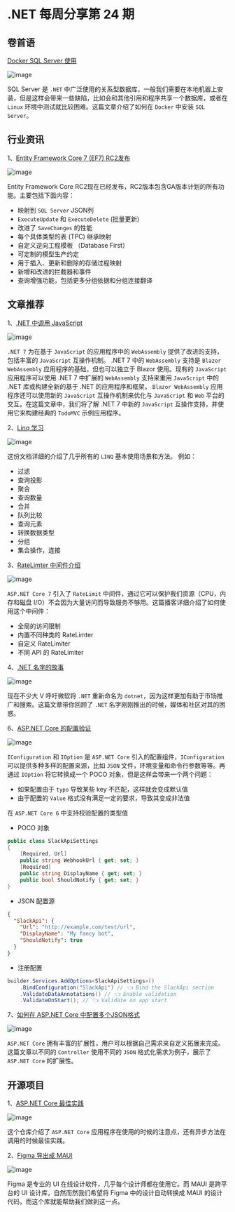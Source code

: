 # .NET 每周分享第 24 期

## 卷首语

[Docker SQL Server 使用](https://www.twilio.com/blog/containerize-your-sql-server-with-docker-and-aspnet-core-with-ef-core)

![image](https://dotnetweeklyimages.blob.core.windows.net/024/DockerSQLServer.png)

SQL Server 是 `.NET` 中广泛使用的关系型数据库，一般我们需要在本地机器上安装，但是这样会带来一些缺陷，比如会和其他引用和程序共享一个数据库，或者在 `Linux` 环境中测试就比较困难。这篇文章介绍了如何在 `Docker` 中安装 `SQL Server`。

## 行业资讯

1、[Entity Framework Core 7 (EF7) RC2发布](https://devblogs.microsoft.com/dotnet/announcing-ef7-release-candidate-2)

![image](https://dotnetweeklyimages.blob.core.windows.net/024/EFCore.jfif)

Entity Framework Core RC2现在已经发布，RC2版本包含GA版本计划的所有功能。主要包括下面内容：

- 映射到 `SQL Server` JSON列
- `ExecuteUpdate` 和 `ExecuteDelete` (批量更新)
- 改进了 `SaveChanges` 的性能
- 每个具体类型的表 (TPC) 继承映射
- 自定义逆向工程模板 （Database First）
- 可定制的模型生产约定
- 用于插入、更新和删除的存储过程映射
- 新增和改进的拦截器和事件
- 查询增强功能，包括更多分组依据和分组连接翻译

## 文章推荐

1、[.NET 中调用 JavaScript](https://devblogs.microsoft.com/dotnet/use-net-7-from-any-javascript-app-in-net-7)

![image](https://dotnetweeklyimages.blob.core.windows.net/024/dotnetCallJS.png)

`.NET 7` 为在基于 `JavaScript` 的应用程序中的 `WebAssembly` 提供了改进的支持，包括丰富的 `JavaScript` 互操作机制。 .NET 7 中的 `WebAssembly` 支持是 `Blazor WebAssembly` 应用程序的基础，但也可以独立于 Blazor 使用。现有的 `JavaScript` 应用程序可以使用 .NET 7 中扩展的 `WebAssembly` 支持来重用 `JavaScript` 中的 .NET 库或构建全新的基于 .NET 的应用程序和框架。 `Blazor WebAssembly` 应用程序还可以使用新的 `JavaScript` 互操作机制来优化与 `JavaScript` 和 `Web` 平台的交互。在这篇文章中，我们将了解 .NET 7 中新的 `JavaScript` 互操作支持，并使用它来构建经典的 `TodoMVC` 示例应用程序。

2、[Linq 学习](https://anthonygiretti.com/2022/09/29/net-learn-linq-as-you-never-have-before/?utm_source=isaacl&utm_medium=twitter&utm_campaign=link&WT.mc_id=link-twitter-isaacl)

![image](https://dotnetweeklyimages.blob.core.windows.net/024/LINQUse.png)

这份文档详细的介绍了几乎所有的 `LINQ` 基本使用场景和方法。
例如：

- 过滤
- 查询投影
- 聚合
- 查询数量
- 合并
- 队列比较
- 查询元素
- 转换数据类型
- 分组
- 集合操作，连接

3、[RateLimter 中间件介绍](https://blog.maartenballiauw.be/post/2022/09/26/aspnet-core-rate-limiting-middleware.html)

![image](https://dotnetweeklyimages.blob.core.windows.net/024/RateLimter.png)

`ASP.NET Core 7` 引入了 `RateLimit` 中间件，通过它可以保护我们资源（CPU，内存和磁盘 I/O）不会因为大量访问而导致服务不够用。这篇播客详细介绍了如何使用这个中间件：

- 全局的访问限制
- 内置不同种类的 RateLimter
- 自定义 RateLimiter
- 不同 API 的 RateLimiter

4、[.NET 名字的故事](https://www.cnet.com/tech/tech-industry/net-name-ties-microsoft-in-knots)

![image](https://dotnetweeklyimages.blob.core.windows.net/024/DotNETName.png)

现在不少大 V 呼吁微软将 `.NET` 重新命名为 `dotnet`，因为这样更加有助于市场推广和搜索。这篇文章带你回顾了 `.NET` 名字刚刚推出的时候，媒体和社区对其的困惑。

6、[ASP.NET Core 的配置验证](https://andrewlock.net/adding-validation-to-strongly-typed-configuration-objects-in-dotnet-6)

![image](https://dotnetweeklyimages.blob.core.windows.net/024/ASP.NETCoreConfigure.png)

`IConfiguration` 和 `IOption` 是 `ASP.NET Core` 引入的配置组件，`IConfiguration` 可以提供多种多样的配置来源，比如 `JSON` 文件，环境变量和命令行参数等等。再通过 `IOption` 将它转换成一个  POCO 对象，但是这样会带来一个两个问题：

- 如果配置由于 `typo` 导致某些 key 不匹配，这样就会变成默认值
- 由于配置的 `Value` 格式没有满足一定的要求，导致其变成非法值

在 `ASP.NET Core 6` 中支持校验配置的类型值

- POCO 对象

```csharp
public class SlackApiSettings
{
    [Required, Url]
    public string WebhookUrl { get; set; }
    [Required]
    public string DisplayName { get; set; }
    public bool ShouldNotify { get; set; }
}
```

- JSON 配置源

```json
{
  "SlackApi": {
    "Url": "http://example.com/test/url",
    "DisplayName": "My fancy bot",
    "ShouldNotify": true
  }
}
```

- 注册配置

```csharp
builder.Services.AddOptions<SlackApiSettings>()
    .BindConfiguration("SlackApi") // 👈 Bind the SlackApi section
    .ValidateDataAnnotations() // 👈 Enable validation
    .ValidateOnStart(); // 👈 Validate on app start
```

7、[如何在 ASP.NET Core 中配置多个JSON格式](https://thomaslevesque.com/2022/09/19/using-multiple-json-serialization-settings-in-aspnet-core)

![image](https://dotnetweeklyimages.blob.core.windows.net/024/JsonConfigure.png)

`ASP.NET Core` 拥有丰富的扩展性，用户可以根据自己需求来自定义拓展来完成。这篇文章以不同的 `Controller` 使用不同的 `JSON` 格式化需求为例子，展示了 `ASP.NET Core` 的扩展性。

## 开源项目

1、[ASP.NET Core 最佳实践](https://github.com/davidfowl/AspNetCoreDiagnosticScenarios)

![image](https://dotnetweeklyimages.blob.core.windows.net/024/AspDotNETCore.png)

这个仓库介绍了 `ASP.NET Core` 应用程序在使用的时候的注意点，还有异步方法在调用的时候最佳实践。

2、[Figma 导出成 MAUI](https://github.com/jsuarezruiz/figma-to-maui-graphics)

![image](https://dotnetweeklyimages.blob.core.windows.net/024/exposeMAUI.png)

Figma 是专业的 UI 在线设计软件，几乎每个设计师都在使用它。而 MAUI 是跨平台的 UI 设计库，自然而然我们希望将 Figma 中的设计自动转换成 MAUI 的设计代码，而这个库就能帮助我们做到这一点。
